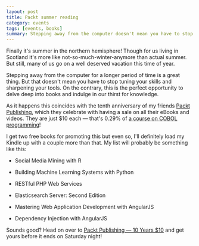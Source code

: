 ```yaml
---
layout: post
title: Packt summer reading
category: events
tags: [events, books]
summary: Stepping away from the computer doesn't mean you have to stop tuning your skills and sharpening your tools.
---
```

Finally it's summer in the northern hemisphere! Though for us living in Scotland it's more like not-so-much-winter-anymore than actual summer. But still, many of us go on a well deserved vacation this time of year.

Stepping away from the computer for a longer period of time is a great thing. But that doesn't mean you have to stop tuning your skills and sharpening your tools. On the contrary, this is the perfect opportunity to delve deep into books and indulge in our thirst for knowledge.

As it happens this coincides with the tenth anniversary of my friends [Packt Publishing](http://www.packtpub.com/), which they celebrate with having a sale on all their eBooks and videos. They are just $10 each — that's 0.29% of [a course on COBOL programming](http://www.hotcourses.com/uk-courses/Effective-Programming-with-COBOL-courses/page_pls_user_course_details/16180339/0/w/26425596/page.htm)!

I get two free books for promoting this but even so, I'll definitely load my Kindle up with a couple more than that. My list will probably be something like this:

- Social Media Mining with R

- Building Machine Learning Systems with Python

- RESTful PHP Web Services

- Elasticsearch Server: Second Edition

- Mastering Web Application Development with AngularJS

- Dependency Injection with AngularJS

Sounds good? Head on over to [Packt Publishing — 10 Years $10](http://goo.gl/EMjzEE) and get yours before it ends on Saturday night!
